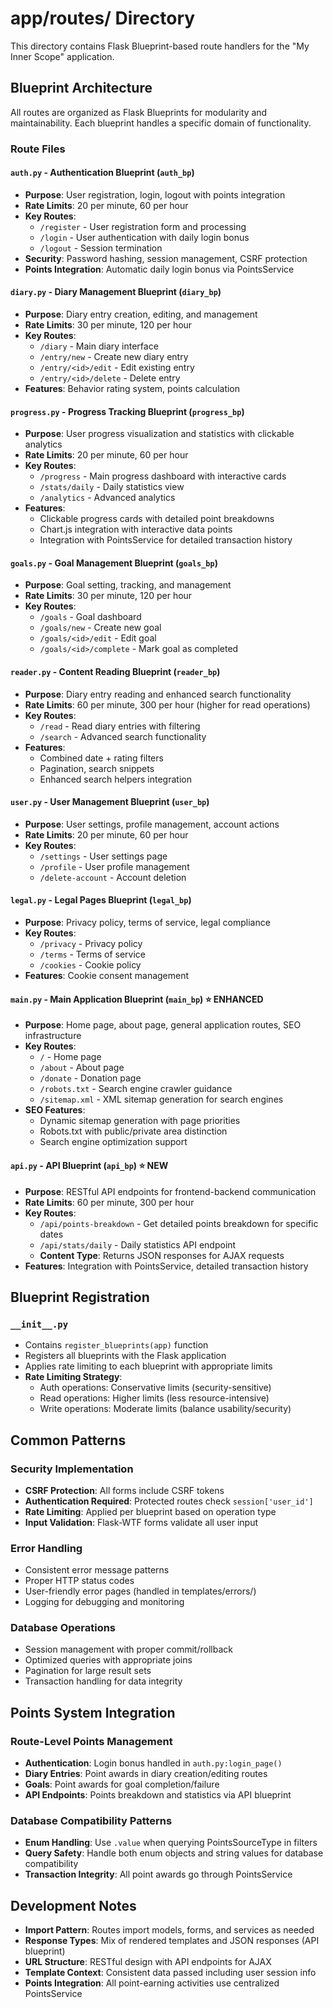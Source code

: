 # app/routes/ Directory

This directory contains Flask Blueprint-based route handlers for the "My Inner Scope" application.

## Blueprint Architecture

All routes are organized as Flask Blueprints for modularity and maintainability. Each blueprint handles a specific domain of functionality.

### Route Files

#### `auth.py` - Authentication Blueprint (`auth_bp`)
- **Purpose**: User registration, login, logout with points integration
- **Rate Limits**: 20 per minute, 60 per hour
- **Key Routes**:
  - `/register` - User registration form and processing
  - `/login` - User authentication with daily login bonus
  - `/logout` - Session termination
- **Security**: Password hashing, session management, CSRF protection
- **Points Integration**: Automatic daily login bonus via PointsService

#### `diary.py` - Diary Management Blueprint (`diary_bp`)
- **Purpose**: Diary entry creation, editing, and management
- **Rate Limits**: 30 per minute, 120 per hour
- **Key Routes**:
  - `/diary` - Main diary interface
  - `/entry/new` - Create new diary entry
  - `/entry/<id>/edit` - Edit existing entry
  - `/entry/<id>/delete` - Delete entry
- **Features**: Behavior rating system, points calculation

#### `progress.py` - Progress Tracking Blueprint (`progress_bp`)
- **Purpose**: User progress visualization and statistics with clickable analytics
- **Rate Limits**: 20 per minute, 60 per hour
- **Key Routes**:
  - `/progress` - Main progress dashboard with interactive cards
  - `/stats/daily` - Daily statistics view
  - `/analytics` - Advanced analytics
- **Features**: 
  - Clickable progress cards with detailed point breakdowns
  - Chart.js integration with interactive data points
  - Integration with PointsService for detailed transaction history

#### `goals.py` - Goal Management Blueprint (`goals_bp`)
- **Purpose**: Goal setting, tracking, and management
- **Rate Limits**: 30 per minute, 120 per hour
- **Key Routes**:
  - `/goals` - Goal dashboard
  - `/goals/new` - Create new goal
  - `/goals/<id>/edit` - Edit goal
  - `/goals/<id>/complete` - Mark goal as completed

#### `reader.py` - Content Reading Blueprint (`reader_bp`)
- **Purpose**: Diary entry reading and enhanced search functionality
- **Rate Limits**: 60 per minute, 300 per hour (higher for read operations)
- **Key Routes**:
  - `/read` - Read diary entries with filtering
  - `/search` - Advanced search functionality
- **Features**: 
  - Combined date + rating filters
  - Pagination, search snippets
  - Enhanced search helpers integration

#### `user.py` - User Management Blueprint (`user_bp`)
- **Purpose**: User settings, profile management, account actions
- **Rate Limits**: 20 per minute, 60 per hour
- **Key Routes**:
  - `/settings` - User settings page
  - `/profile` - User profile management
  - `/delete-account` - Account deletion

#### `legal.py` - Legal Pages Blueprint (`legal_bp`)
- **Purpose**: Privacy policy, terms of service, legal compliance
- **Key Routes**:
  - `/privacy` - Privacy policy
  - `/terms` - Terms of service
  - `/cookies` - Cookie policy
- **Features**: Cookie consent management

#### `main.py` - Main Application Blueprint (`main_bp`) ⭐ **ENHANCED**
- **Purpose**: Home page, about page, general application routes, SEO infrastructure
- **Key Routes**:
  - `/` - Home page
  - `/about` - About page
  - `/donate` - Donation page
  - `/robots.txt` - Search engine crawler guidance
  - `/sitemap.xml` - XML sitemap generation for search engines
- **SEO Features**: 
  - Dynamic sitemap generation with page priorities
  - Robots.txt with public/private area distinction
  - Search engine optimization support

#### `api.py` - API Blueprint (`api_bp`) ⭐ **NEW**
- **Purpose**: RESTful API endpoints for frontend-backend communication
- **Rate Limits**: 60 per minute, 300 per hour
- **Key Routes**:
  - `/api/points-breakdown` - Get detailed points breakdown for specific dates
  - `/api/stats/daily` - Daily statistics API endpoint
  - **Content Type**: Returns JSON responses for AJAX requests
- **Features**: Integration with PointsService, detailed transaction history

## Blueprint Registration

### `__init__.py`
- Contains `register_blueprints(app)` function
- Registers all blueprints with the Flask application
- Applies rate limiting to each blueprint with appropriate limits
- **Rate Limiting Strategy**:
  - Auth operations: Conservative limits (security-sensitive)
  - Read operations: Higher limits (less resource-intensive)
  - Write operations: Moderate limits (balance usability/security)

## Common Patterns

### Security Implementation
- **CSRF Protection**: All forms include CSRF tokens
- **Authentication Required**: Protected routes check `session['user_id']`
- **Rate Limiting**: Applied per blueprint based on operation type
- **Input Validation**: Flask-WTF forms validate all user input

### Error Handling
- Consistent error message patterns
- Proper HTTP status codes
- User-friendly error pages (handled in templates/errors/)
- Logging for debugging and monitoring

### Database Operations
- Session management with proper commit/rollback
- Optimized queries with appropriate joins
- Pagination for large result sets
- Transaction handling for data integrity

## Points System Integration

### Route-Level Points Management
- **Authentication**: Login bonus handled in `auth.py:login_page()`
- **Diary Entries**: Point awards in diary creation/editing routes
- **Goals**: Point awards for goal completion/failure
- **API Endpoints**: Points breakdown and statistics via API blueprint

### Database Compatibility Patterns
- **Enum Handling**: Use `.value` when querying PointsSourceType in filters
- **Query Safety**: Handle both enum objects and string values for database compatibility
- **Transaction Integrity**: All point awards go through PointsService

## Development Notes

- **Import Pattern**: Routes import models, forms, and services as needed
- **Response Types**: Mix of rendered templates and JSON responses (API blueprint)
- **URL Structure**: RESTful design with API endpoints for AJAX
- **Template Context**: Consistent data passed including user session info
- **Points Integration**: All point-earning activities use centralized PointsService